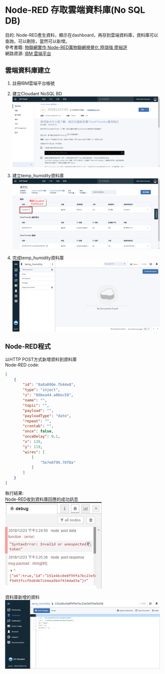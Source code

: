 # Node-RED 存取雲端資料庫(No SQL DB)
目的: Node-RED產生資料，顯示在dashboard，再存到雲端資料庫，資料庫可以查詢，可以刪除，當然可以新增。<br>
參考書籍: [物聯網實作 Node-RED萬物聯網視覺化 陸瑞強 廖裕評](https://books.google.com.tw/books?id=5DFsDwAAQBAJ&printsec=frontcover&hl=zh-TW&source=gbs_ge_summary_r&cad=0#v=onepage&q&f=false)<br>
網路資源: [IBM 雲端平台](https://www.ibm.com/cloud-computing/bluemix/zh-hant)<br>

## 雲端資料庫建立
1. 註冊IBM雲端平台帳號

2. 建立Cloudant NoSQL BD
![alt text](https://github.com/jackjeanab/Node-RED/blob/master/IBM_CloudDB_1.png?raw=true "Cloudant NoSQL BD")

3. 建立temp_humidity資料庫
![alt text](https://github.com/jackjeanab/Node-RED/blob/master/IBM_CloudDB_2.png?raw=true "進入Cloudant NoSQL BD")

4. 完成temp_humidity資料庫<br>
![alt text](https://github.com/jackjeanab/Node-RED/blob/master/IBM_CloudDB_3.png?raw=true "Cloudant Dashboard")

## Node-RED程式
以HTTP POST方式新增資料到資料庫<br>
Node-RED code:
```JSON
[
    {
        "id": "8a8a090e.fb44e8",
        "type": "inject",
        "z": "86bea44.a06ec58",
        "name": "",
        "topic": "",
        "payload": "",
        "payloadType": "date",
        "repeat": "",
        "crontab": "",
        "once": false,
        "onceDelay": 0.1,
        "x": 136,
        "y": 119,
        "wires": [
            [
                "5e7e8f99.78f0a"
            ]
        ]
    }
]
```
執行結果:<br>
Node-RED收到資料庫回應的成功訊息<br>
![alt text](https://github.com/jackjeanab/Node-RED/blob/master/Node-RED_response_msg.png?raw=true "資料庫回應的成功訊息")

資料庫新增的資料<br>
![alt text](https://github.com/jackjeanab/Node-RED/blob/master/DB_receive_record.png?raw=true "資料庫新增的資料")
